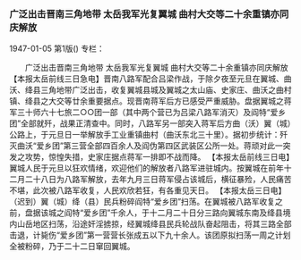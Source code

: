 ### 广泛出击晋南三角地带  太岳我军光复翼城  曲村大交等二十余重镇亦同庆解放

1947-01-05
第1版()
专栏：

　　广泛出击晋南三角地带
    太岳我军光复翼城
    曲村大交等二十余重镇亦同庆解放
    【本报太岳前线三日急电】晋南八路军配合吕梁作战，于除夕夜至元旦在翼城、曲沃、绛县三角地带广泛出击，收复翼城县城及翼城之太山庙、史家庄、曲沃之曲村镇、绛县之大交等廿余重要据点。现晋南蒋军后方已感受严重威胁。盘据翼城之蒋军三十师六十七旅二○○团一部（其中两个营已为吕梁八路军消灭）及阎特“爱乡团”全部就歼，战果正清查中。同时，八路军另一部突入蒋军后方曲（沃）翼（城）公路上，于元旦日一举解放手工业重镇曲村（曲沃东北三十里）。据初步统计：歼灭曲沃“爱乡团”第三营全部四百余人及阎伪第四区武装区公所一处。蒋顽对此一突发之攻势，惊惶失措，史家庄据点蒋军一排即不战而降。
    【本报太岳前线三日电】翼城人民于元旦以狂欢情绪，欢迎他们的解放者八路军进驻城内。按翼城在前年十二月二十八日为八路军解放，去年九月三日蒋军侵占该城后，横征暴殓，人民痛苦不堪，此次被八路军收复，人民欢欣若狂，有各重见天日。
    【本报太岳三日电】（迟到）翼（城）绛（县）民兵粉碎阎特“爱乡团”扫荡。在翼城被八路军收复之前，盘据该城之阎特“爱乡团”千余人，于十二月二十日分三路向翼城东南及绛县境内山岳地区扫荡，沿途奸淫掳掠，经翼城绛县民兵轮战队奋起阻击，将其三路全部击退，计毙伤“爱乡团”第一营营长张成五以下九十余人。该团原拟扫荡一周之计划全被粉碎，乃于二十二日窜回翼城。
